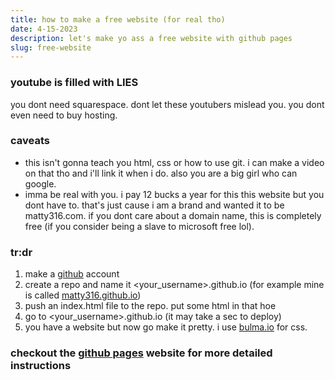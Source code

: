 ```yaml
---
title: how to make a free website (for real tho)
date: 4-15-2023
description: let's make yo ass a free website with github pages
slug: free-website
---
```

### youtube is filled with LIES
you dont need squarespace. dont let these youtubers mislead you. you dont even need to buy hosting. 

### caveats
- this isn't gonna teach you html, css or how to use git. i can make a video on that tho and i'll link it when i do. also you are a big girl who can google.
- imma be real with you. i pay 12 bucks a year for this this website but you dont have to. that's just cause i am a brand and wanted it to be matty316.com. if you dont care about a domain name, this is completely free (if you consider being a slave to microsoft free lol). 

### tr:dr
1. make a [github](https://github.com) account 
2. create a repo and name it <your_username>.github.io (for example mine is called [matty316.github.io](https://github.com/matty316/matty316.github.io))
3. push an index.html file to the repo. put some html in that hoe
4. go to <your_username>.github.io (it may take a sec to deploy) 
5. you have a website but now go make it pretty. i use [bulma.io](https://bulma.io) for css.
### checkout the [github pages](https://pages.github.com/) website for more detailed instructions
